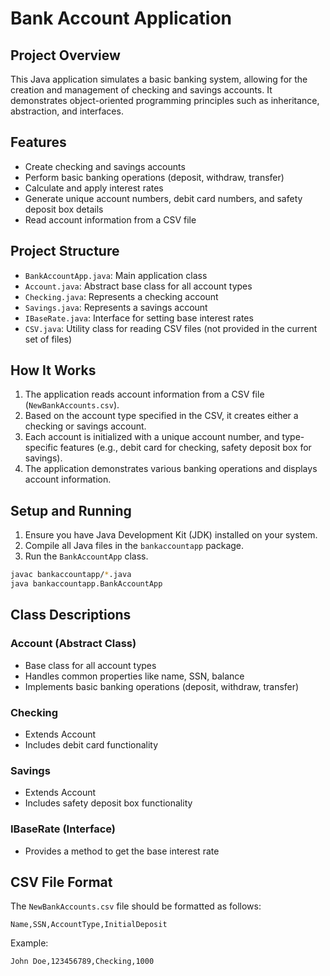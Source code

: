 # Bank Account Application

## Project Overview

This Java application simulates a basic banking system, allowing for the creation and management of checking and savings accounts. It demonstrates object-oriented programming principles such as inheritance, abstraction, and interfaces.

## Features

- Create checking and savings accounts
- Perform basic banking operations (deposit, withdraw, transfer)
- Calculate and apply interest rates
- Generate unique account numbers, debit card numbers, and safety deposit box details
- Read account information from a CSV file

## Project Structure

- `BankAccountApp.java`: Main application class
- `Account.java`: Abstract base class for all account types
- `Checking.java`: Represents a checking account
- `Savings.java`: Represents a savings account
- `IBaseRate.java`: Interface for setting base interest rates
- `CSV.java`: Utility class for reading CSV files (not provided in the current set of files)

## How It Works

1. The application reads account information from a CSV file (`NewBankAccounts.csv`).
2. Based on the account type specified in the CSV, it creates either a checking or savings account.
3. Each account is initialized with a unique account number, and type-specific features (e.g., debit card for checking, safety deposit box for savings).
4. The application demonstrates various banking operations and displays account information.

## Setup and Running

1. Ensure you have Java Development Kit (JDK) installed on your system.
2. Compile all Java files in the `bankaccountapp` package.
3. Run the `BankAccountApp` class.

```bash
javac bankaccountapp/*.java
java bankaccountapp.BankAccountApp
```

## Class Descriptions

### Account (Abstract Class)
- Base class for all account types
- Handles common properties like name, SSN, balance
- Implements basic banking operations (deposit, withdraw, transfer)

### Checking
- Extends Account
- Includes debit card functionality

### Savings
- Extends Account
- Includes safety deposit box functionality

### IBaseRate (Interface)
- Provides a method to get the base interest rate

## CSV File Format

The `NewBankAccounts.csv` file should be formatted as follows:
```
Name,SSN,AccountType,InitialDeposit
```

Example:
```
John Doe,123456789,Checking,1000
```